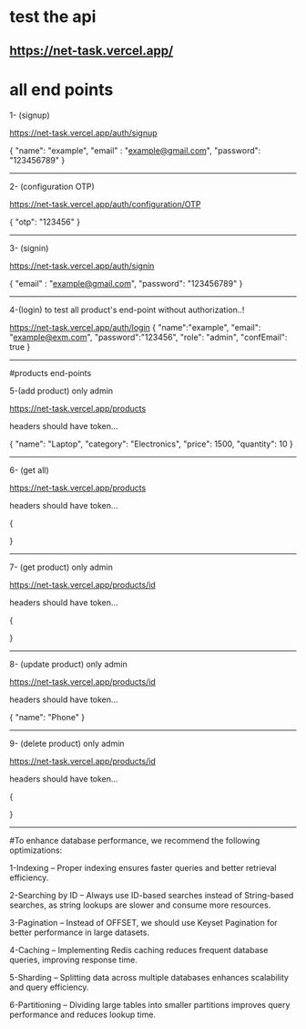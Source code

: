 # test the api
https://net-task.vercel.app/
---------------------------------------


# all end points 


1- (signup)

 https://net-task.vercel.app/auth/signup

{
    "name": "example",
    "email" : "example@gmail.com",
    "password": "123456789"
}

---------------------------------------
2- (configuration OTP)

 https://net-task.vercel.app/auth/configuration/OTP

{
    "otp": "123456"
}

---------------------------------------
3- (signin)

 https://net-task.vercel.app/auth/signin

{
    "email" : "example@gmail.com",
    "password": "123456789"
}

---------------------------------------
4-(login)
 to test all product's end-point without authorization..!

 https://net-task.vercel.app/auth/login
{
    "name":"example",
    "email": "example@exm.com",
    "password":"123456",
    "role": "admin",
    "confEmail": true
}

---------------------------------------

#products end-points


5-(add product) only admin

 https://net-task.vercel.app/products

headers should have token...

{
  "name": "Laptop",
  "category": "Electronics",
  "price": 1500,
  "quantity": 10
}

---------------------------------------
6- (get all)

 https://net-task.vercel.app/products
 
 headers should have token...
 
{

}

---------------------------------------
7- (get product) only admin

 https://net-task.vercel.app/products/id
 
 headers should have token...
 
{

}

---------------------------------------
8- (update product) only admin

 https://net-task.vercel.app/products/id
 
 headers should have token...
 
{
    "name": "Phone"
}

---------------------------------------
9- (delete product) only admin

 https://net-task.vercel.app/products/id
 
 headers should have token...
 
{

}

---------------------------------------


#To enhance database performance, we recommend the following optimizations:

1-Indexing – Proper indexing ensures faster queries and better retrieval efficiency.

2-Searching by ID – Always use ID-based searches instead of String-based searches, as string lookups are slower and consume more resources.

3-Pagination – Instead of OFFSET, we should use Keyset Pagination for better performance in large datasets.

4-Caching – Implementing Redis caching reduces frequent database queries, improving response time.

5-Sharding – Splitting data across multiple databases enhances scalability and query efficiency.

6-Partitioning – Dividing large tables into smaller partitions improves query performance and reduces lookup time.
